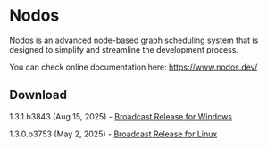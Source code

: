 # Nodos

Nodos is an advanced node-based graph scheduling system that is designed to simplify and streamline the development process.

You can check online documentation here: https://www.nodos.dev/

## Download
1.3.1.b3843 (Aug 15, 2025) - [Broadcast Release for Windows](https://github.com/nodos-dev/bundler/releases/download/v1.3.1.b3843-broadcast-x86_64-windows/Nodos-1.3.1.b3843-bundle-broadcast_1.3-x86_64-windows.zip)

1.3.0.b3753 (May 2, 2025) - [Broadcast Release for Linux](https://github.com/nodos-dev/index/releases/download/nodos.bundle.broadcast-1.3.0.b3753-x86_64-linux/Nodos-1.3.0.b3753-bundle-linux_broadcast_1.3-x86_64-linux.tar.gz)

